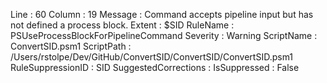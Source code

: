 ﻿
Line                 : 60
Column               : 19
Message              : Command accepts pipeline input but has not defined a process block.
Extent               : $SID
RuleName             : PSUseProcessBlockForPipelineCommand
Severity             : Warning
ScriptName           : ConvertSID.psm1
ScriptPath           : /Users/rstolpe/Dev/GitHub/ConvertSID/ConvertSID/ConvertSID.psm1
RuleSuppressionID    : SID
SuggestedCorrections : 
IsSuppressed         : False


